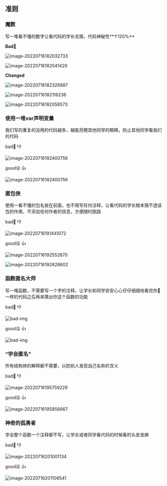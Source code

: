 ## 准则

### 魔数

写一堆看不懂的数字让看代码的学长去猜，代码神秘性**↑120%**

**Bad**:shit:

![image-20220716182032733](http://110.42.184.72:8090/image-1.png)

![image-20220716182041429](http://110.42.184.72:8090/image-2.png)

**Changed**

![image-20220716182326887](http://110.42.184.72:8090/image-5.png)

![image-20220716182118236](http://110.42.184.72:8090/image-3.png)

![image-20220716182058573](http://110.42.184.72:8090/image-4.png)

### 使用一堆var声明变量

我们写的重复的没用的代码越多，越能亮瞎其他同学的眼睛，防止其他同学看我们的代码

bad:clown_face: :thumbsdown:

![image-20220716182400756](http://110.42.184.72:8090/image-6.png)



good:stuck_out_tongue_winking_eye: :thumbsup:

![image-20220716182400756](http://110.42.184.72:8090/image-7.png)

### 匿包侠

使用一看不懂的包名放在前面，也不用写任何注释，让看代码的学长根本猜不透该包的作用，不添加任何作者的信息，方便随时跑路

bad:clown_face: :thumbsdown:

![image-20220716191441072](http://110.42.184.72:8090/image-8.png)

good:stuck_out_tongue_winking_eye: :thumbsup:

![image-20220716192552870](http://110.42.184.72:8090/image-9.png)

![image-20220716192628602](http://110.42.184.72:8090/image-10.png)

### 函数匿名大师

写一堆函数，不需要写一个字的注释，让学长和同学安安心心仔仔细细地看完你:shit:一样的代码之后再来猜出你这个函数的功能

bad:clown_face: :thumbsdown:

![bad-img](http://110.42.184.72:8090/image-11.png)

good:stuck_out_tongue_winking_eye: :thumbsup:

![bad-img](http://110.42.184.72:8090/image-12.png)

### “学会匿名”

所有结构体的解释都不需要，以防别人发现自己名称的含义

bad:clown_face: :thumbsdown:

![image-20220716195759229](http://110.42.184.72:8090/image-15.png)

good:stuck_out_tongue_winking_eye: :thumbsup:

![image-20220716195856667](http://110.42.184.72:8090/image-16.png)

### 神奇的孤勇者

学会整个函数一个注释都不写，让学长或者同学看代码的时候看的头皮发麻

bad:clown_face: :thumbsdown:

![image-20220716201001134](http://110.42.184.72:8090/image-13.png)

good:stuck_out_tongue_winking_eye: :thumbsup:

![image-20220716201106541](http://110.42.184.72:8090/image-14.png)

